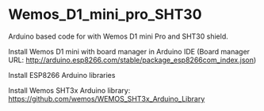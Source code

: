 # Wemos_D1_mini_pro_SHT30
Arduino based code for with Wemos D1 mini Pro and SHT30 shield.

Install Wemos D1 mini with board manager in Arduino IDE (Board manager URL: http://arduino.esp8266.com/stable/package_esp8266com_index.json)

Install ESP8266 Arduino libraries 

Install Wemos SHT3x Arduino library: https://github.com/wemos/WEMOS_SHT3x_Arduino_Library
